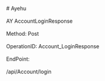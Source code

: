 <br>#     Ayehu</br>
<br>AY AccountLoginResponse</br>
<br>Method: Post</br>
<br>OperationID: Account_LoginResponse</br>
<br>EndPoint:</br>
<br>/api/Account/login</br>
